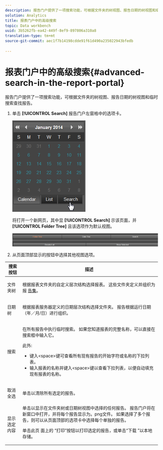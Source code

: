 ```yaml
---
description: 报告门户提供了一项搜索功能，可根据文件夹的树视图、报告日期的树视图和临时搜索查找报告。
solution: Analytics
title: 报表门户中的高级搜索
topic: Data workbench
uuid: 3b5262fb-ea42-449f-8ef9-897806a310a8
translation-type: tm+mt
source-git-commit: aec1f7b14198cdde91f61d490a235022943bfedb

---
```



# 报表门户中的高级搜索{#advanced-search-in-the-report-portal}

报告门户提供了一项搜索功能，可根据文件夹的树视图、报告日期的树视图和临时搜索查找报告。

1. 单击 **[!UICONTROL Search]** 报告门户左窗格中的选项卡。

   ![](assets/report_portal_search_button.png)

   将打开一个新网页，其中显 **[!UICONTROL Search]** 示该页面，并 **[!UICONTROL Folder Tree]** 且该选项作为默认视图。

   ![](assets/report_portal_search_headers.png)

1. 从页面顶部显示的按钮中选择其他视图选项。

<table id="table_02610040A3284C07B62A6E70C0421573"> 
 <thead> 
  <tr> 
   <th colname="col1" class="entry"> 搜索按钮 </th> 
   <th colname="col2" class="entry"> 描述 </th> 
  </tr> 
 </thead>
 <tbody> 
  <tr> 
   <td colname="col1"> <p>文件夹树 </p> </td> 
   <td colname="col2"> <p>根据报表文件夹的自定义层次结构选择报表。 这些文件夹定义并组织为报 <a href="../../home/c-rpt-oview/c-work-rpt-sets/c-work-rpt-sets.md#concept-a5f078668e1245e684cb2a778c8803d5"> 告集</a>。 </p> </td> 
  </tr> 
  <tr> 
   <td colname="col1"> <p>日期树 </p> </td> 
   <td colname="col2"> <p>根据报表服务器定义的日期层次结构选择文件夹。 报告根据运行日期（年／月/日）进行组织。 </p> </td> 
  </tr> 
  <tr> 
   <td colname="col1"> <p>搜索 </p> </td> 
   <td colname="col2"> <p>在所有报告中执行临时搜索。 如果您知道报表的完整名称，可以直接在搜索框中输入它。 </p> <p>此外: </p> 
    <ul id="ul_EAE30AAA865942078D0C6C0AE527C07C"> 
     <li id="li_F5213977442F4B89A62CA6BC315F95BE">键入&lt;space&gt;键可查看所有现有报告的开始字符或名称的下拉列表。 </li> 
     <li id="li_C28799438777471290B424CAFFCAF810">输入报表的名称并键入&lt;space&gt;键以查看下拉列表，以便自动填充现有报表的名称。 </li> 
    </ul> </td> 
  </tr> 
  <tr> 
   <td colname="col1"> <p>取消全选 </p> </td> 
   <td colname="col2"> 单击以清除所有选定的报告。 </td> 
  </tr> 
  <tr> 
   <td colname="col1"> <p>显示选定内容 </p> </td> 
   <td colname="col2">单击以显示在文件夹树或日期树视图中选择的任何报告。 报告门户将在新窗口中打开，并将每个报告显示为。png文件。 如果选择了多个报告，则可以从页面顶部的选项卡中选择每个单独的报告。 <p>单击此页 <span class="uicontrol"> 面上的</span> “打印”按钮以打印选定的报告，或单击“下载 <span class="uicontrol"></span> ”以本地存储。 </p> </td> 
  </tr> 
 </tbody> 
</table>

